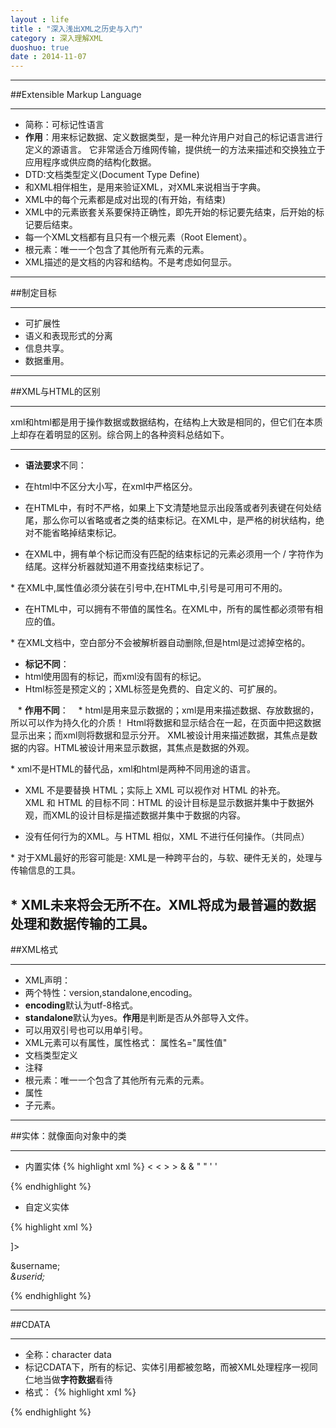 ```yaml
---
layout : life
title : "深入浅出XML之历史与入门"
category : 深入理解XML
duoshuo: true
date : 2014-11-07
---
```

------------

##Extensible Markup Language

------------

* 简称：可标记性语言
* **作用**：用来标记数据、定义数据类型，是一种允许用户对自己的标记语言进行定义的源语言。 它非常适合万维网传输，提供统一的方法来描述和交换独立于应用程序或供应商的结构化数据。
* DTD:文档类型定义(Document Type Define)
 * 和XML相伴相生，是用来验证XML，对XML来说相当于字典。
* XML中的每个元素都是成对出现的(有开始，有结束)
* XML中的元素嵌套关系要保持正确性，即先开始的标记要先结束，后开始的标记要后结束。
* 每一个XML文档都有且只有一个根元素（Root Element）。
 * 根元素：唯一一个包含了其他所有元素的元素。
* XML描述的是文档的内容和结构。不是考虑如何显示。

---------------

##制定目标

--------------

* 可扩展性
* 语义和表现形式的分离
* 信息共享。
* 数据重用。

------------

##XML与HTML的区别 

------------

xml和html都是用于操作数据或数据结构，在结构上大致是相同的，但它们在本质上却存在着明显的区别。综合网上的各种资料总结如下。  

-----------------

* **语法要求**不同：  
 * 在html中不区分大小写，在xml中严格区分。  
 
 * 在HTML中，有时不严格，如果上下文清楚地显示出段落或者列表键在何处结尾，那么你可以省略或者之类的结束标记。在XML中，是严格的树状结构，绝对不能省略掉结束标记。  
 
 * 在XML中，拥有单个标记而没有匹配的结束标记的元素必须用一个 / 字符作为结尾。这样分析器就知道不用查找结束标记了。  
 
 * 在XML中,属性值必须分装在引号中,在HTML中,引号是可用可不用的。  
 
 * 在HTML中，可以拥有不带值的属性名。在XML中，所有的属性都必须带有相应的值。 
 
 * 在XML文档中，空白部分不会被解析器自动删除,但是html是过滤掉空格的。  
 
* **标记不同**：  
 * html使用固有的标记，而xml没有固有的标记。  
 * Html标签是预定义的；XML标签是免费的、自定义的、可扩展的。
 
   
* **作用不同**： 
 
 * html是用来显示数据的；xml是用来描述数据、存放数据的，所以可以作为持久化的介质！ Html将数据和显示结合在一起，在页面中把这数据显示出来；而xml则将数据和显示分开。 XML被设计用来描述数据，其焦点是数据的内容。HTML被设计用来显示数据，其焦点是数据的外观。  
 
 * xml不是HTML的替代品，xml和html是两种不同用途的语言。  
 
 * XML 不是要替换 HTML；实际上 XML 可以视作对 HTML 的补充。XML 和 HTML 的目标不同：HTML 的设计目标是显示数据并集中于数据外观，而XML的设计目标是描述数据并集中于数据的内容。  
 
 * 没有任何行为的XML。与 HTML 相似，XML 不进行任何操作。（共同点）  
 
* 对于XML最好的形容可能是: XML是一种跨平台的，与软、硬件无关的，处理与传输信息的工具。 

* XML未来将会无所不在。XML将成为最普遍的数据处理和数据传输的工具。 
 
------------------

##XML格式

-------------

* XML声明：<?xml version="1.0" encoding="utf-8"?> 
 * 两个特性：version,standalone,encoding。
  * **encoding**默认为utf-8格式。
  * **standalone**默认为yes。**作用**是判断是否从外部导入文件。
  * 可以用双引号也可以用单引号。
  * XML元素可以有属性，属性格式： 属性名="属性值"
* 文档类型定义
* 注释 <!-- comment -->
* 根元素：唯一一个包含了其他所有元素的元素。
* 属性
* 子元素。

-------------

##实体：就像面向对象中的类

-----------

* 内置实体
 {% highlight xml %}
  &lt;    <
  &gt;    >
  &amp;   &
  &quot;  "
  &apos;  '

{% endhighlight %}


* 自定义实体

 {% highlight xml %}
<?xml version="1.0"?>
<!DOCTYPE User[

<!ENTITY username "shxz">
<!ENTITY userid "130">
]>

<company>
	<name>&username;</name>
	<address>&userid;</address>
</company>

{% endhighlight %}

--------------

##CDATA

------------ 

* 全称：character data　
 * 标记CDATA下，所有的标记、实体引用都被忽略，而被XML处理程序一视同仁地当做**字符数据**看待
 * 格式：
{% highlight xml %}
<![CDATA[
	这里存放你要放的数据。
	
	]]>
{% endhighlight %}












